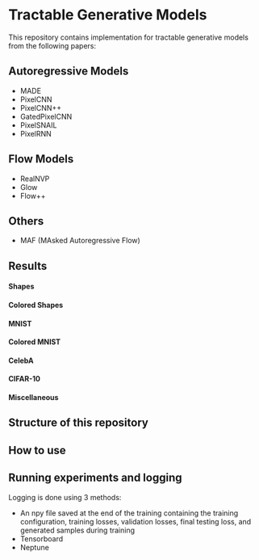 # Tractable Generative Models
This repository contains implementation for tractable generative models from the following papers:

## Autoregressive Models
* MADE
* PixelCNN
* PixelCNN++
* GatedPixelCNN
* PixelSNAIL
* PixelRNN

## Flow Models
* RealNVP
* Glow
* Flow++

## Others
* MAF (MAsked Autoregressive Flow)

## Results
#### Shapes
#### Colored Shapes
#### MNIST
#### Colored MNIST
#### CelebA
#### CIFAR-10
#### Miscellaneous

## Structure of this repository

## How to use

## Running experiments and logging
Logging is done using 3 methods:
* An npy file saved at the end of the training containing the training configuration, training losses, validation losses, final testing loss, and generated samples during training
* Tensorboard
* Neptune